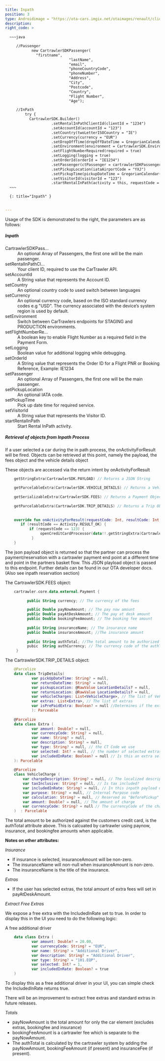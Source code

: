 ```yaml
---
title: Inpath
position: 3
type: Androidimage = "https://ota-cars.imgix.net/otaimages/renault/clio_3dr_nologo.jpg?w=180&dpr=2",
description:
right_code: >
  
  ~~~java      

     //Passenger
            new CartrawlerSDKPassenger(
              "firstname",
                             "lastName",
                             "email",
                             "phoneCountryCode",
                             "phoneNumber",
                             "Address",
                             "City",
                             "Postcode",
                             "Country",
                             "Flight Number",
                             "Age");

     //InPath
         try {
           CartrawlerSDK.Builder()
                     .setRentalInPathClientId(clientId = "1234")
                     .setAccountId(accountId = "123")
                     .setCountry(twoLetterISOCountry = "IE")
                     .setCurrency(currency = "EUR")
                     .setDropOffTime(dropOffDateTime = GregorianCalendar())
                     .setEnvironment(environment = CartrawlerSDK.Environment.STAGING)
                     .setFlightNumberRequired(required = true)
                     .setLogging(logging = true)
                     .setOrderId(orderId = "IE1234")
                     .setPassenger(ctPassenger = cartrawlerSDKPassenger)
                     .setPickupLocation(iataAirportCode = "YXJ")
                     .setPickupTime(pickupDateTime = GregorianCalendar())
                     .setVisitorId(visitorId = "123")
                     .startRentalInPath(activity = this, requestCode = 123)
  ~~~

  {: title="Inpath" }
  

---
```


Usage of the SDK is demonstrated to the right, the parameters are as follows:

<h5>Inpath</h5>

<dl><dt>CartrawlerSDKPass...</dt><dd>An optional Array of Passengers, the first one will be the main passenger.</dd>
<dt>setRentalInPathCl...</dt><dd>Your client ID, required to use the CarTrawler API.</dd>
<dt>setAccountId</dt><dd>A String value that represents the Account ID.</dd>
<dt>setCountry</dt><dd>An optional country code to used switch between languages</dd>
<dt>setCurrency</dt><dd>An optional currency code, based on the ISO standard currency codes e.g "USD". The currency associated with the device’s system region is used by default.</dd>
<dt>setEnvironment</dt><dd>Switch between CarTrawlers endpoints for STAGING and PRODUCTION environments.</dd>
<dt>setFlightNumberRe...</dt><dd>A boolean key to enable Flight Number as a required field in the Payment Form.</dd>
<dt>setLogging</dt><dd>Boolean value for additional logging while debugging.</dd>
<dt>setOrderId</dt><dd>A String value that represents the Order ID for a Flight PNR or Booking Reference, Example: IE1234</dd>
<dt>setPassenger</dt><dd>An optional Array of Passengers, the first one will be the main passenger.</dd>
<dt>setPickupLocation</dt><dd>An optional IATA code.</dd>
<dt>setPickupTime</dt><dd>Pick up date time for required service.</dd>
<dt>setVisitorId</dt><dd>A String value that represents the Visitor ID.</dd>
<dt>startRentalInPath</dt><dd>Start Rental InPath activity.</dd></dl>


<h5>Retrieval of objects from Inpath Process</h5>


If a user selected a car during the in path process, the onActivityForResult will be fired. Objects can be retrieved at this point, namely the payload, the fees object and the vehicle details object

These objects are accessed via the return intent by onActivityForResult

```kotlin   
    getStringExtra(CartrawlerSDK.PAYLOAD) // Returns a JSON String
    
    getParcelableExtra(CartrawlerSDK.VEHICLE_DETAILS) // Returns a VehicleDetails Object
    
    getSerializableExtra(CartrawlerSDK.FEES) // Returns a Payment Object
    
    getParcelableExtra(CartrawlerSDK.TRIP_DETAILS) // Returns a Trip Object with extras included
        
        
    override fun onActivityForResult(requestCode: Int, resultCode: Int, data: Intent?) {
       if (resultCode == Activity.RESULT_OK) {
           if (requestCode == 123) {
                openCreditCardProcessor(data!!.getStringExtra(CartrawlerSDK.PAYLOAD))
            }      
    }
```    
    
The json payload object is returned so that the partner can process the payment/reservation with a cartrawler payment end point at a different time and point in the partners basket flow. This JSON playload object is passed to this endpoint. 
Further details can be found in our OTA developer docs. (Also see inpath reservation section)

The CartrawlerSDK.FEES object:
```kotlin
    cartrawler.core.data.external.Payment {
          
          public String currency; // The currency of the fees

          public Double payNowAmount; // The pay now amount
          public Double payAtDeskAmount; // The pay at desk amount
          public Double bookingFeeAmount; // The booking fee amount
      
          public String insuranceName; // The insurance name
          public Double insuranceAmount; //The insurance amount
          
          public String authTotal; //The total amount to be authorized against the customers credit card.
          pubic  String authCurrency; // The currency code of the authTotal
     }
```
    
The CartrawlerSDK.TRIP_DETAILS object:
```kotlin
    @Parcelize
    data class TripDetails(
            var pickUpDateTime: String? = null,
            var returnDateTime: String? = null,
            var pickupLocation: @RawValue LocationDetails? = null,
            var returnLocation: @RawValue LocationDetails? = null,
            var vehicleCharges: List<VehicleCharge>, // The list of Vehicle Charges
            var extras: List<Extra>, // The list of extras
            var isPrePaidExtra: Boolean? = null //Determines if the extra requires payment
            ): Parceable 
            
    @Parcelize
    data class Extra (
            var amount: Double? = null,
            var currencyCode: String? = null,
            var name: String? = null,
            var description: String? = null,
            var type: String? = null, // the CT Code we use
            var selected: Int? = null, // the number of selected extras or qty
            var includedInRate: Boolean? = null // Is this an extra selected by the user or already part of rate
    ): Parcelable
    
    @Parcelize
    class VehicleCharge (
        var chargeDescription: String? = null, // The localized description
        var taxInclusive: String? = null, // Is tax included?
        var includedInRate: String? = null, // In this inpath payload use case this is always 'true'
        var purpose: String? = null, // Internal Purpose code
        var calculation: String? = null, // Reserved as "BeforePickup"
        var amount: Double? = null, // The amount of charge
        var currencyCode: String? = null // The currencyCode of the charge
    )  : Parcelable
```
          
     
The total amount to be authorized against the customers credit card, is the authTotal attribute above. This is calcuated by cartrawler using paynow, insurance, and bookingfee amounts when applicable.
 
**Notes on other attributes:**

*Insurance*
* If insurance is selected, insuranceAmount will be non-zero.
* The insuranceName will non-null when insuranceAmount is non-zero.
* The insuranceName is the title of the insurance.

*Extras*
* If the user has selected extras, the total amount of extra fees will set in payAtDeskAmount. <br>

*Extract Free Extras*

We expose a free extra with the IncludedInRate set to true. In order to display this in the UI you need to do the following logic:

A free additional driver

```kotlin  
    data class Extra (
            var amount: Double? = 20.00,
            var currencyCode: String? = "EUR",
            var name: String? = "Additional Driver",
            var description: String? = "Additional Driver",
            var type: String? = "101.EQP",
            var selected: Int? = 1, 
            var includedInRate: Boolean? = true
    )
```

To display this as a free additional driver in your UI, you can simple check the IncludedInRate returns true. 

There will be an improvement to extract free extras and standard extras in future releases.


*Totals*
* payNowAmount is the total amount for only the car element (excludes extras,  bookingfee and insurance)
* bookingFeeAmount is a cartrawler fee which is separate to the payNowAmount.
* The authTotal is calculated by the cartrawler system by adding the payNowAmount, bookingFeeAmount (if present) and insuranceFee (if present).
